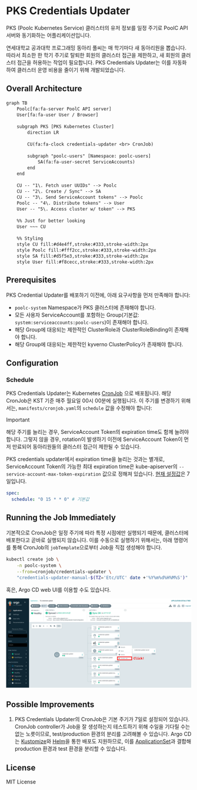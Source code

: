 # PKS Credentials Updater

PKS (Poolc Kubernetes Service) 클러스터의 유저 정보를 일정 주기로 PoolC API 서버와 동기화하는 어플리케이션입니다.

연세대학교 공과대학 프로그래밍 동아리 풀씨는 매 학기마다 새 동아리원을 뽑습니다. 따라서 최소한 한 학기 주기로 탈퇴한 회원의 클러스터
접근을 제한하고, 새 회원의 클러스터 접근을 허용하는 작업이 필요합니다. PKS Credentials Updater는 이를 자동화하여 클러스터
운영 비용을 줄이기 위해 개발되었습니다.

## Overall Architecture

```mermaid
graph TB
    Poolc[fa:fa-server PoolC API server]
    User[fa:fa-user User / Browser]

    subgraph PKS [PKS Kubernetes Cluster]
        direction LR

        CU(fa:fa-clock credentials-updater <br> CronJob)

        subgraph "poolc-users" [Namespace: poolc-users]
            SA(fa:fa-user-secret ServiceAccounts)
        end
    end

    CU -- "1\. Fetch user UUIDs" --> Poolc
    CU -- "2\. Create / Sync" --> SA
    CU -- "3\. Send ServiceAccount tokens" --> Poolc
    Poolc -- "4\. Distribute tokens" --> User
    User -- "5\. Access cluster w/ token" --> PKS

    %% Just for better looking
    User ~~~ CU

    %% Styling
    style CU fill:#d4e4ff,stroke:#333,stroke-width:2px
    style Poolc fill:#fff2cc,stroke:#333,stroke-width:2px
    style SA fill:#d5f5e3,stroke:#333,stroke-width:2px
    style User fill:#f8cecc,stroke:#333,stroke-width:2px
```

## Prerequisites

PKS Credential Updater를 배포하기 이전에, 아래 요구사항을 먼저 만족해야 합니다:

- `poolc-system` Namespace가 PKS 클러스터에 존재해야 합니다.
- 모든 사용자 ServiceAccount를 포함하는 Group(기본값: `system:serviceaccounts:poolc-users`)이 존재해야 합니다.
- 해당 Group에 대응되는 제한적인 ClusterRole과 ClusterRoleBinding이 존재해야 합니다.
- 해당 Group에 대응되는 제한적인 kyverno ClusterPolicy가 존재해야 합니다.

## Configuration

### Schedule

PKS Credentials Updater는 Kubernetes [CronJob](https://kubernetes.io/docs/concepts/workloads/controllers/cron-jobs/)
으로 배포됩니다. 해당 CronJob은 KST 기준 매주 월요일 00시 00분에 실행됩니다. 이 주기를 변경하기 위해서는, `manifests/cronjob.yaml`의
`schedule` 값을 수정해야 합니다:

> [!IMPORTANT]
> 해당 주기를 늘리는 경우, ServiceAccount Token의 expiration time도 함께 늘려야 합니다. 그렇지 않을 경우, rotation이
> 발생하기 이전에 ServiceAccount Token이 먼저 만료되어 동아리원들의 클러스터 접근이 제한될 수 있습니다.
>
> PKS credentials updater에서 expiration time을 늘리는 것과는 별개로, ServiceAccount Token의 가능한 최대 expiration
> time은 kube-apiserver의 `--service-account-max-token-expiration` 값으로 정해져 있습니다.
> [현재 설정값](https://github.com/PoolC/pks-bootstrapping/blob/main/unmanaged/kubeadm-config-n3.yaml)은 7일입니다.

```yaml
spec:
  schedule: "0 15 * * 0" # 기본값
```

## Running the Job Immediately

기본적으로 CronJob은 일정 주기에 따라 특정 시점에만 실행되기 때문에, 클러스터에 배포한다고 곧바로 실행되지 않습니다. 이를 수동으로
실행하기 위해서는, 아래 명령어를 통해 CronJob의 `jobTemplate`으로부터 Job을 직접 생성해야 합니다.

```bash
kubectl create job \
    -n poolc-system \
    --from=cronjob/credentials-updater \
    "credentials-updater-manual-$(TZ='Etc/UTC' date +'%Y%m%d%H%M%S')"
```

혹은, Argo CD web UI를 이용할 수도 있습니다.

![Creating Job from Argo CD web UI](./assets/create-job-from-argocd.webp)

## Possible Improvements

1. PKS Credentials Updater의 CronJob은 기본 주기가 7일로 설정되어 있습니다. CronJob controller가 Job을 잘 생성하는지
   테스트하기 위해 수일을 기다릴 수는 없는 노릇이므로, test/production 환경의 분리를 고려해볼 수 있습니다.
   Argo CD는 [Kustomize](https://kubernetes.io/docs/tasks/manage-kubernetes-objects/kustomization/)와
   [Helm](https://helm.sh/)을 통한 배포도 지원하므로,
   이를 [ApplicationSet](https://argo-cd.readthedocs.io/en/stable/user-guide/application-set/)과 결합해
   production 환경과 test 환경을 분리할 수 있습니다.

## License

MIT License
